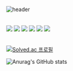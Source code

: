 ![header](https://capsule-render.vercel.app/api?type=transparent&color=gradient&height=300&section=header&text=INFORMATION&fontSize=60)
<br/><br/><br/>
<img src="https://img.shields.io/badge/React-61DAFB?style=for-the-badge&logo=React&logoColor=white"/>
<img src="https://img.shields.io/badge/c++-00599C?style=for-the-badge&logo=c%2B%2B&logoColor=black">
<img src="https://img.shields.io/badge/KakaoTalk-FFCD00?style=for-the-badge&logo=kakaotalk&logoColor=black">
<img src="https://img.shields.io/badge/JSON-000000?style=for-the-badge&logo=json&logoColor=white">
<img src="https://img.shields.io/badge/NODE.JS-339933?style=for-the-badge&logo=node.js&logoColor=green">
<img src="https://img.shields.io/badge/TypeScript-3178C6?style=for-the-badge&logo=typescript&logoColor=white"/><br/><br/><br/>
[![Solved.ac
프로필](http://mazassumnida.wtf/api/v2/generate_badge?boj=karma2)](https://solved.ac/karma2)

![Anurag's GitHub stats](https://github-readme-stats.vercel.app/api?username=karma244&hide=contribs,prs)
